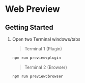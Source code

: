 # Web Preview

## Getting Started

1. Open two Terminal windows/tabs

    > Terminal 1 (Plugin)

    ```sh
    npm run preview:plugin
    ```

    > Terminal 2 (Browser)

    ```sh
    npm run preview:browser
    ```




